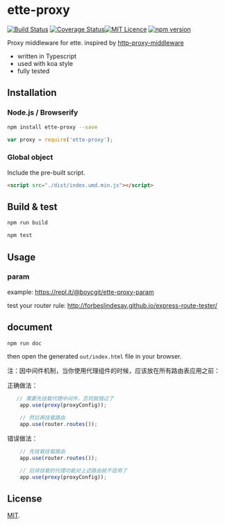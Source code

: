 # ette-proxy

[![Build Status](https://travis-ci.org/boycgit/ette-proxy.svg?branch=master)](https://travis-ci.org/boycgit/ette-proxy) [![Coverage Status](https://coveralls.io/repos/github/boycgit/ette-proxy/badge.svg?branch=master)](https://coveralls.io/github/boycgit/ette-proxy?branch=master)[![MIT Licence](https://badges.frapsoft.com/os/mit/mit.svg?v=103)](https://opensource.org/licenses/mit-license.php) [![npm version](https://badge.fury.io/js/ette-proxy.svg)](https://badge.fury.io/js/ette-proxy)

Proxy middleware for ette. inspired by [http-proxy-middleware](https://github.com/chimurai/http-proxy-middleware)

 - written in Typescript
 - used with koa style
 - fully tested


## Installation

### Node.js / Browserify

```bash
npm install ette-proxy --save
```

```javascript
var proxy = require('ette-proxy');

```

### Global object

Include the pre-built script.

```html
<script src="./dist/index.umd.min.js"></script>

```

## Build & test

```bash
npm run build
```

```bash
npm test
```

## Usage

### param

example: https://repl.it/@boycgit/ette-proxy-param

test your router rule: http://forbeslindesay.github.io/express-route-tester/

## document

```bash
npm run doc
```

then open the generated `out/index.html` file in your browser.



注：因中间件机制，当你使用代理组件的时候，应该放在所有路由表应用之前：

正确做法：
```js
   // 需要先挂载代理中间件，否则就错过了
    app.use(proxy(proxyConfig));

    // 然后再挂载路由
    app.use(router.routes());
```

错误做法：
```js
    // 先挂载挂载路由
    app.use(router.routes());

    // 后续挂载的代理功能对上述路由就不适用了
    app.use(proxy(proxyConfig));

```


## License

[MIT](LICENSE).
